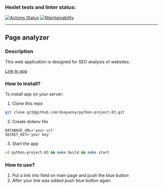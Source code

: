### Hexlet tests and linter status:
[![Actions Status](https://github.com/Osayanny/python-project-83/actions/workflows/hexlet-check.yml/badge.svg)](https://github.com/Osayanny/python-project-83/actions)
[![Maintainability](https://api.codeclimate.com/v1/badges/3c9bb41e1b4a1a91dbac/maintainability)](https://codeclimate.com/github/Osayanny/python-project-83/maintainability)

---

## Page analyzer

### Description

This web application is designed for SEO analysis of websites.

[Link to app](https://python-project-83-ukz2.onrender.com)

### How to install?

To install app on your server:
1. Clone this repo
```bash
git clone git@github.com:Osayanny/python-project-83.git
```
2. Create dotenv file
```dosini
DATABASE_URL='your url'
SECRET_KEY='your key'
```
3. Start the app
```bash
cd python-project-83 && make build && make start
```

### How to use?

1. Put a link into field on main page and push the blue button
2. After your link was added push blue button again